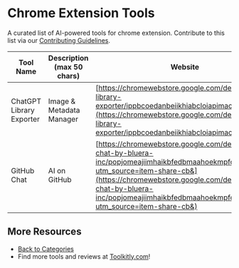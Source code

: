 # Chrome Extension Tools

A curated list of AI-powered tools for chrome extension. Contribute to this list via our [Contributing Guidelines](../CONTRIBUTING.md).

| Tool Name | Description (max 50 chars) | Website |
|-----------|----------------------------|---------|
| ChatGPT Library Exporter | Image & Metadata Manager | [https://chromewebstore.google.com/detail/chatgpt-library-exporter/ippbcoedanbeiikhiabcloiapimacecc?](https://chromewebstore.google.com/detail/chatgpt-library-exporter/ippbcoedanbeiikhiabcloiapimacecc?) |
| GitHub Chat | AI on GitHub | [https://chromewebstore.google.com/detail/github-chat-by-bluera-inc/popjomeajiimhaikbfedbmaahoekmpfo?utm_source=item-share-cb&](https://chromewebstore.google.com/detail/github-chat-by-bluera-inc/popjomeajiimhaikbfedbmaahoekmpfo?utm_source=item-share-cb&) |

## More Resources
- [Back to Categories](../README.md)
- Find more tools and reviews at [Toolkitly.com](https://toolkitly.com)!
